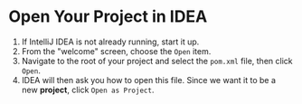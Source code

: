 # Open Your Project in IDEA

1. If IntelliJ IDEA is not already running, start it up.
2. From the "welcome" screen, choose the `Open` item.
3. Navigate to the root of your project and select the `pom.xml` file, then click `Open`.
4. IDEA will then ask you how to open this file. Since we want it to be a new **project**, click `Open as Project`.

